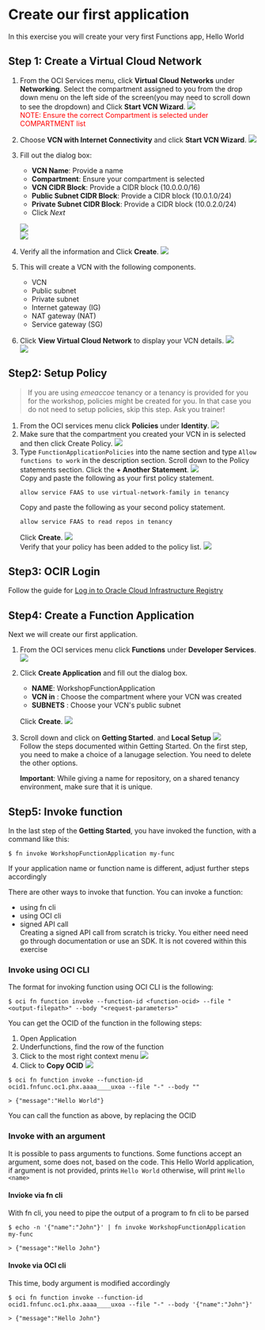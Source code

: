 # Create our first application
In this exercise you will create your very first Functions app, Hello World

## Step 1: Create a Virtual Cloud Network
1. From the OCI Services menu, click **Virtual Cloud Networks** under **Networking**. Select the compartment assigned to you from the drop down menu on the left side of the screen(you may need to scroll down to see the dropdown) and Click **Start VCN Wizard**.
    ![](./images/HAApplication_001.png)  
    <span style="color: red">NOTE: Ensure the correct Compartment is selected under COMPARTMENT list</span>
2. Choose **VCN with Internet Connectivity** and click **Start VCN Wizard**.
    ![](./images/HAApplication_002.png)  
3. Fill out the dialog box:
    - **VCN Name**: Provide a name
    - **Compartment**: Ensure your compartment is selected
    - **VCN CIDR Block**: Provide a CIDR block (10.0.0.0/16)
    - **Public Subnet CIDR Block**: Provide a CIDR block (10.0.1.0/24)
    - **Private Subnet CIDR Block**: Provide a CIDR block (10.0.2.0/24)
    - Click *Next*

    ![](./images/Function_001.png)  
    ![](./images/HAApplication_004.png)  
4. Verify all the information and Click **Create**.
    ![](./images/Function_002.png) 
5. This will create a VCN with the following components.
    - VCN
    - Public subnet
    - Private subnet
    - Internet gateway (IG)
    - NAT gateway (NAT)
    - Service gateway (SG)
6. Click **View Virtual Cloud Network** to display your VCN details.
    ![](./images/HAApplication_006.png)  
    ![](./images/Function_003.png)  

## Step2: Setup Policy
> If you are using *emeaccoe* tenancy or a tenancy is provided for you for the workshop, policies might be created for you. In that case you do not need to setup policies, skip this step. Ask you trainer!

1. From the OCI services menu click **Policies** under **Identity**.
    ![](./images/Function_040.png)  
2. Make sure that the compartment you created your VCN in is selected and then click Create Policy.
    ![](./images/Function_041.png)  
3. Type `FunctionApplicationPolicies` into the name section and type `Allow functions to work` in the description section. Scroll down to the Policy statements section. Click the **+ Another Statement**.
    ![](./images/Function_042.png)  
    Copy and paste the following as your first policy statement.
    ```
    allow service FAAS to use virtual-network-family in tenancy
    ```
    Copy and paste the following as your second policy statement.
    ```
    allow service FAAS to read repos in tenancy
    ```
    Click **Create**.
    ![](./images/Function_043.png)  
    Verify that your policy has been added to the policy list.
    ![](./images/Function_044.png)  

## Step3: OCIR Login
Follow the guide for [Log in to Oracle Cloud Infrastructure Registry](https://docs.oracle.com/en-us/iaas/Content/Functions/Tasks/functionslogintoocir.htm)


## Step4: Create a Function Application
Next we will create our first application.
1. From the OCI services menu click **Functions** under **Developer Services**.
    ![](./images/Function_039.png)  
2. Click **Create Application** and fill out the dialog box.
    - **NAME**: WorkshopFunctionApplication
    - **VCN in** : Choose the compartment where your VCN was created
    - **SUBNETS** : Choose your VCN's public subnet
    
    Click **Create**.
    ![](./images/Function_030.png)  
3. Scroll down and click on **Getting Started**. and **Local Setup**
    ![](./images/Function_045.png)  
    Follow the steps documented within Getting Started. On the first step, you need to make a choice of a lanugage selection. You need to delete the other options.

    **Important**: While giving a name for repository, on a shared tenancy environment, make sure that it is unique.

## Step5: Invoke function
In the last step of the **Getting Started**, you have invoked the function, with a command like this:
```shell
$ fn invoke WorkshopFunctionApplication my-func
```
If your application name or function name is different, adjust further steps accordingly

There are other ways to invoke that function. You can invoke a function:
- using fn cli
- using OCI cli
- signed API call  
    Creating a signed API call from scratch is tricky. You either need need go through documentation or use an SDK. It is not covered within this exercise

### Invoke using OCI CLI
The format for invoking function using OCI CLI is the following:
```shell
$ oci fn function invoke --function-id <function-ocid> --file "<output-filepath>" --body "<request-parameters>"
```
You can get the OCID of the function in the following steps:
1. Open Application
2. Underfunctions, find the row of the function
3. Click to the most right context menu
    ![](./images/Function_100.png)  
4. Click to **Copy OCID**
    ![](./images/Function_101.png)  

```shell
$ oci fn function invoke --function-id ocid1.fnfunc.oc1.phx.aaaa____uxoa --file "-" --body ""

> {"message":"Hello World"}
```
You can call the function as above, by replacing the OCID

### Invoke with an argument
It is possible to pass arguments to functions. Some functions accept an argument, some does not, based on the code. This Hello World application, if argument is not provided, prints `Hello World` otherwise, will print `Hello <name>`

#### Invioke via fn cli
With fn cli, you need to pipe the output of a program to fn cli to be parsed
```shell
$ echo -n '{"name":"John"}' | fn invoke WorkshopFunctionApplication my-func

> {"message":"Hello John"}
```

#### Invoke via OCI cli
This time, body argument is modified accordingly
```shell
$ oci fn function invoke --function-id ocid1.fnfunc.oc1.phx.aaaa____uxoa --file "-" --body '{"name":"John"}'

> {"message":"Hello John"}
```